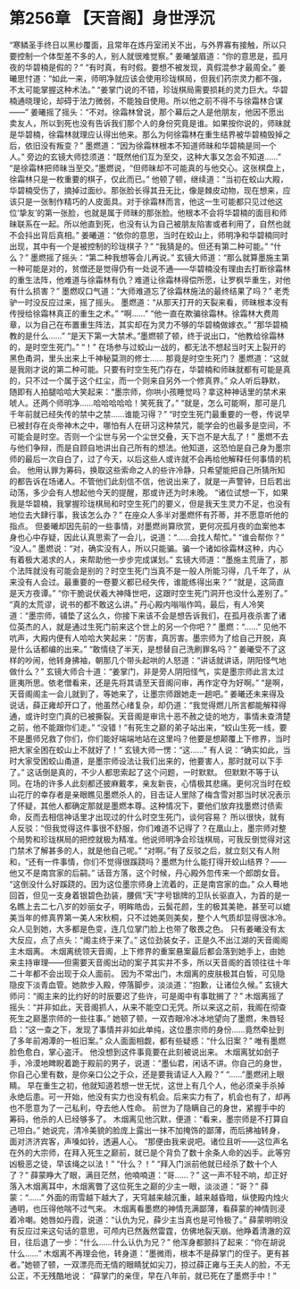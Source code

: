 # 第256章 【天音阁】身世浮沉
“寒鳞圣手终日以黑纱覆面，且常年在炼丹室闭关不出，与外界寡有接触，所以只要控制一个体型差不多的人，别人就很难觉察。”
姜曦皱眉道：“你的意思是，孤月夜的华碧楠是假的？”
“有时真，有时假。要想不被发现，真假混参才最周全。”
姜曦思忖道：“如此一来，师明净就应该会使用珍珑棋局，但我们药宗灵力都不强，不太可能掌握这种术法。”
“姜掌门说的不错，珍珑棋局需要损耗的灵力巨大。华碧楠通晓理论，却碍于法力微弱，不能独自使用。所以他之前不得不与徐霜林合谋——”
姜曦摇了摇头：“不对。徐霜林曾说，那个幕后之人是他朋友，他因不愿出卖友人，所以到死也没有告诉我们那个人的身份究竟是谁。如果按你说的，师昧就是华碧楠，徐霜林就理应认得出他来。那么为何徐霜林在重生结界被华碧楠毁掉之后，依旧没有叛变？”
墨燃道：“因为徐霜林根本不知道师昧和华碧楠是同一个人。”
旁边的玄镜大师捻须道：“既然他们互为至交，这种大事又怎会不知道……”
“是徐霜林把师昧当至交。”墨燃说，“但师昧却不可能真的与他交心。这张棋盘上，徐霜林只是一枚重要的棋子，仅此而已。”
他顿了顿，继续道：“当初在蛟山大殿，华碧楠受伤了，摘掉过面纱。那张脸长得其丑无比，像是棘皮动物，现在想来，应该只是一张制作精巧的人皮面具。对于徐霜林而言，他这一生可能都只见过他这位‘挚友’的第一张脸，也就是属于师昧的那张脸。他根本不会将华碧楠的面目和师昧联系在一起。所以他直到死，也没有认为自己被朋友陷害或者利用了，自然也就不会抖出背后真相。”
姜曦道：“依你的意思，当时在蛟山上，师明净和华碧楠同时出现，其中有一个是被控制的珍珑棋子？”
“我猜是的。但还有第二种可能。”
“什么？”
墨燃摇了摇头：“第二种我想等会儿再说。”
玄镜大师道：“那么就算墨施主第一种可能是对的，贫僧还是觉得仍有一处说不通——华碧楠没有理由去打断徐霜林的重生法阵，他难道与徐霜林有仇？难道让徐霜林得偿所愿，让罗枫华重生，对他有什么损害？”
墨燃叹口气道：“大师难道忘了徐霜林施法的最终结果了吗？”
老秃驴一时没反应过来，摇了摇头。
墨燃道：“从那天打开的天裂来看，师昧根本没有传授给徐霜林真正的重生之术。”
“啊……”
“他一直在欺骗徐霜林。徐霜林大费周章，以为自己在布置重生阵法，其实却在为灵力不够的华碧楠做嫁衣。”
“那华碧楠教的是什么……”
“是天下第一大禁术。”墨燃顿了顿，终于说出口，“他教给徐霜林的，是时空生死门。”
“！”
在场参与过蛟山一战的，都无法不想起当时天上裂开的黑色甬洞，里头出来上千神秘莫测的修士……
那竟是时空生死门？
墨燃道：“这就是我刚才说的第二种可能。只要有时空生死门存在，华碧楠和师昧就都有可能是真的，只不过一个属于这个红尘，而一个则来自另外一个修真界。”
众人听后静默，随即有人拍腿哈哈大笑起来：“墨宗师，你哄小孩睡觉吗？拿这种神话里的禁术来唬人。还两个师明净……哈哈哈哈哈！笑死我了。”
“就是，怎么可能啊，那可是几千年前就已经失传的禁中之禁……谁能习得？”
“时空生死门最重要的一卷，传说早已被封存在炎帝神木之中，哪怕有人在研习这种禁咒，能学会的也最多是空间，不可能会是时空。否则一个尘世与另一个尘世交叠，天下岂不是大乱了！”
墨燃不去与他们争辩，而是自顾自地讲出自己所有的想法。他知道，这恐怕是自己身为墨宗师的最后一次自白了，过了今天，以后这些人或许就不会再给他解释任何事情的机会。
他用认罪为筹码，换取这些索命之人的些许冷静，只希望能把自己所猜所知的都告诉在场诸人。不管他们此刻信不信，他说出来了，就是一声警钟，日后若出动荡，多少会有人想起他今天的提醒，那或许还为时未晚。
“诸位试想一下，如果我是华碧楠，我掌握珍珑棋局和时空生死门的要义，但是我天生灵力不足，也没有地位去大肆行事，我该怎么办？”
在座众人多半对墨燃怀有芥蒂，并不愿意听他的指点。
但姜曦却因先前的一些事情，对墨燃尚算欣赏，更何况孤月夜的血案他本身也心中存疑，因此认真思索了一会儿，说道：“……会找人帮忙。”
“谁会帮你？”
“没人。”
墨燃说：“对，确实没有人，所以只能骗。骗一个诸如徐霜林这种，内心有着极大渴求的人，来帮助他一步步完成谋划。”
玄镜大师道：“墨施主荒唐了，那个法阵就没有可能会是别的？时空生死门当真不是一般人所能习得，几千年了，从来没有人会过。最重要的一卷要义都已经失传，谁能练得出来？”
“就是，这简直是天方夜谭。”
“你干脆说伏羲大神降世吧，这跟时空生死门洞开也没什么差别了。”
“真的太荒谬，说书的都不敢这么讲。”
丹心殿内嗡嗡作鸣，最后，有人冷笑道：“墨宗师，铺垫了这么久，你接下来该不会是想告诉我们，在孤月夜杀害了诸位英杰的人，就是通过生死门前来这个世上的另一个你吧？”
墨燃：“……”
见他不吭声，大殿内便有人哈哈大笑起来：“厉害，真厉害。墨宗师为了给自己开脱，真是什么话都编的出来。”
“敢情绕了半天，是想替自己洗刷罪名吗？”
姜曦受不了这样的吵闹，他转身拂袖，朝那几个带头起哄的人怒道：“讲话就讲话，阴阳怪气地做什么？”
玄镜大师合十道：“姜掌门，非是旁人阴阳怪气，实是墨宗师此言太过匪夷所思。依老僧看来，还是先将其请至天音阁问审，再作定夺为好啊。”
“是啊，天音阁阁主一会儿就到了，等她来了，让墨宗师跟她走一趟吧。”
姜曦还未来得及说话，薛正雍却开口了，他虽然心绪复杂，却仍道：“我觉得燃儿所言都能解释得通，或许时空门真的已被撕裂。天音阁是审讯十恶不赦之徒的地方，事情未查清楚之前，他不能跟你们走。”
“没错！”有死生之巅的弟子站出来，“蛟山生死一线，要不是墨师兄救了你们，你们能好端端地站在这里吗？他要是想颠覆上下修界，当时把大家全困在蛟山上不就好了！”
玄镜大师一愣：“这……”
有人说：“确实如此，当时大家受困蛟山甬道，是墨宗师设法让我们出来的，他要害人，那时就可以下手了。”
这话倒是真的，不少人都思索起了这个问题，一时默默。
但默默不等于认同。在场的许多人此刻都还披麻戴孝，亲友新丧，心情极其悲痛。更何况当时在蛟山花厅的幸存者是亲眼瞧见墨燃杀人的，目击证人里除了梅含雪对那当时状况表示了怀疑，其他人都确定那就是墨燃本尊。这种情况下，要他们放弃找墨燃讨债索命，反而去相信神话里才出现过的什么时空生死门，谈何容易？
所以很快，就有人反驳：“但我觉得这件事很不舒服，你们难道不记得了？在凰山上，墨宗师对整个局势和珍珑棋局的把控就极为精准。他说师明净会珍珑棋局，可我反倒觉得对这门禁术了解甚多的人，就是他自己呢。”
“对啊。”有了反驳之后，就立刻又有人附和，“还有一件事情，你们不觉得很蹊跷吗？墨燃为什么能打得开蛟山结界？——他又不是南宫家的后嗣。”
话音方落，这个时候，丹心殿外忽传来一个郎朗女音。
“这倒没什么好蹊跷的。因为这位墨宗师身上流着的，正是南宫家的血。”
众人蓦地回首，但见一支身着银碧色劲装，腰佩“天”字号银牌的卫队长驱直入，为首的是一名瞧上去二七八岁的妙丽女子，明眸皓齿，云鬓花颜，生的极其美艳，甚至可以媲美当年的修真界第一美人宋秋桐，只不过她美则美矣，整个人气质却显得很冰冷。
众人见到她，大多都是色变，连几位掌门脸上也带了敬畏之色。
只有姜曦没有太大反应，点了点头：“阁主终于来了。”
这位劲装女子，正是久不出江湖的天音阁阁主木烟离。
木烟离统领天音阁，上下修界的重案悬案最后都会落到她手上，由她来主持审理——但需要天音阁出动的案子其实并不多，所以天音阁的首领往往十年二十年都不会出现于众人面前。
因为不常出门，木烟离的皮肤极其白皙，可见隐隐皮下淡青血管。她款步入殿，停落脚步，淡淡道：“抱歉，让诸位久候。”
玄镜大师问：“阁主来的比约好的时辰要迟了些许，可是阁中有事耽搁了？”
木烟离摇了摇头：“并非如此，天音阁抓人，从来不能空口无凭。所以来这之前，我阁在彻查死生之巅墨宗师的一些往事。”
她顿了顿，一双杏眼冷冰冰地望向了墨燃，朱唇轻启：“这一查之下，发现了事情并非如此单纯，这位墨宗师的身份……竟然牵扯到了多年前湘潭的一桩旧案。”
众人面面相觑，都有些疑惑：“什么旧案？”
唯有墨燃脸色愈白，掌心盗汗。
他没想到这件事竟要在此刻被说出来。
木烟离犹如刽子手，冷漠地睥睨着跪于殿前的男子，说道：“墨仙君，闲话不讲。你自己的身世，你自己心里有数，是你亲口公之于众，还是要我请证人入殿？”
“……”墨燃闭上眼睛。
早在重生之初，他就知道若想一世无忧，这世上有几个人，他必须亲手杀掉永绝后患。可一开始，他没有实力也没有机会。后来实力有了，机会也有了，却再也不愿意为了一己私利，夺去他人性命。
前世为了隐瞒自己的身世，紧握手中的筹码，他杀的人已经够多了。
木烟离见他沉默，便道：“看来，墨宗师是不打算自己坦白。”
她说完，清冷美貌的脸庞上露出一抹不加掩饰的鄙薄，而后拂袖转身，面对济济宾客，声嗓如铃，透遍人心。
“那便由我来说吧。诸位且听——这位声名在外的大宗师，在拜入死生之巅前，就已是个背负了数十余条人命的凶手。此等穷凶极恶之徒，早该绳之以法！”
“什么？！”
“拜入门派前他就已经杀了数十个人了？”
薛蒙睁大了眼，满目茫然，他喃喃道：“哥……？”
这一声不轻不响，却正好落入木烟离耳中，木烟离瞥了这位死生之巅的少主一眼，淡淡道：“哥？”
薛蒙：“……”
外面的雨雪越下越大了，天穹越来越沉重，越来越昏暗，纵使殿内烛火通明，也压得他喘不过气来。
木烟离看墨燃的神情充满鄙薄，看薛蒙的神情则浸着冷嘲。她唇如丹霞，说道：“认仇为兄，薛少主当真也是可怜极了。”
薛蒙明明没有反应过来这句话的意思，可颅内已然轰然雷霆，仿佛地裂天崩。他睁着清澈的双目，往后退了一步：“什么……什么认仇为兄？”
他浑身都颤抖了起来：“你在胡说什么……”
木烟离不再理会他，转身道：“墨微雨，根本不是薛掌门的侄子。更有甚者。”她顿了顿，一双漂亮而无情的眼睛犹如尖刀，掠过薛正雍与王夫人的脸，不无公正，不无残酷地说：
“薛掌门的亲侄，早在八年前，就已死在了墨燃手中！”
